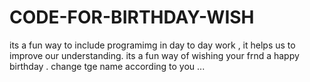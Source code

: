 # CODE-FOR-BIRTHDAY-WISH
its a fun way to include programimg in day to day work , it helps us to improve our understanding.
its a fun way of wishing your frnd a happy birthday .
change tge name according to you ...

